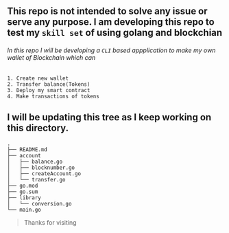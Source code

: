 ## This repo is not intended to solve any issue or serve any purpose. I am developing this repo to test my `skill set` of using golang and blockchian

###### In this repo I will be developing a `CLI` based appplication to make my own wallet of Blockchain which can
```
1. Create new wallet
2. Transfer balance(Tokens)
3. Deploy my smart contract
4. Make transactions of tokens
```
## I will be updating this tree as I keep working on this directory. 

```
.
├── README.md
├── account
│   ├── balance.go
│   ├── blocknumber.go
│   ├── createAccount.go
│   └── transfer.go
├── go.mod
├── go.sum
├── library
│   └── conversion.go
└── main.go
```

>Thanks for visiting